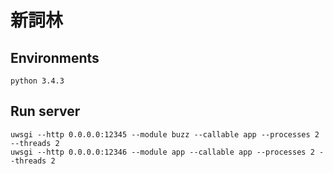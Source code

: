 # 新詞林

## Environments

`python 3.4.3`

## Run server

```
uwsgi --http 0.0.0.0:12345 --module buzz --callable app --processes 2 --threads 2
uwsgi --http 0.0.0.0:12346 --module app --callable app --processes 2 --threads 2
```
